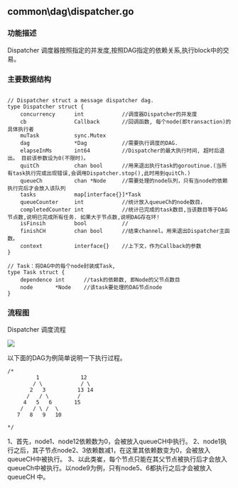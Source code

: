 ## common\dag\dispatcher.go


### 功能描述
Dispatcher 调度器按照指定的并发度,按照DAG指定的依赖关系,执行block中的交易。


### 主要数据结构

```golang

// Dispatcher struct a message dispatcher dag.
type Dispatcher struct {
	concurrency      int            //调度器Dispatcher的并发度
	cb               Callback       //回调函数, 每个node(即transaction)的具体执行者
	muTask           sync.Mutex
	dag              *Dag           //需要执行调度的DAG.
	elapseInMs       int64          //Dispatcher的最大执行时间, 超时后退出。 目前该参数设为0(不限时)。
	quitCh           chan bool      //用来退出执行task的goroutinue.(当所有task执行完或出现错误,会调用Dispatcher.stop(),此时用到quitCh.)
	queueCh          chan *Node     //需要处理的node队列，只有当node的依赖执行完后才会放入该队列
	tasks            map[interface{}]*Task
	queueCounter     int            //统计放入queueCh的node数目，
	completedCounter int            //统计已完成的task数目,当该数目等于DAG节点数,说明已完成所有任务. 如果大于节点数,说明DAG存在环!
	isFinsih         bool           //
	finishCH         chan bool      //结束channel。用来退出Dispatcher主函数。
	context          interface{}    //上下文，作为Callback的参数
}

// Task：将DAG中的每个node封装成Task,
type Task struct {
	dependence int      //task的依赖数, 即Node的父节点数目
	node       *Node    //该task要处理的DAG节点node
}
```

### 流程图
Dispatcher 调度流程

![](../../resource/dag-dispatcher.svg)


以下面的DAG为例简单说明一下执行过程。
```
/*
         1             12
        / \            / \
       2   3          13 14
      /   / \         /
     4   5   6       15
    /   / \ /  \
   7   8   9   10

*/
```
1、首先，node1、node12依赖数为0，会被放入queueCH中执行。
2、node1执行之后，其子节点node2、3依赖数减1，在这里其依赖数变为0，会被放入queueCH中被执行。
3、以此类崔，每个节点只能在其父节点被执行后才会放入queueCh中被执行。以node9为例，只有node5、6都执行之后才会被放入queueCH
中。


